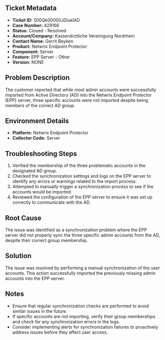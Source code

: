 ## Ticket Metadata
- **Ticket ID:** 500Qk00000JDiukIAD
- **Case Number:** 429166
- **Status:** Closed - Resolved
- **Account/Company:** Kassenärztliche Vereinigung Nordrhein
- **Contact Name:** Gerrit Beyken
- **Product:** Netwrix Endpoint Protector
- **Component:** Server
- **Feature:** EPP Server - Other
- **Version:** NONE

## Problem Description
The customer reported that while most admin accounts were successfully imported from Active Directory (AD) into the Netwrix Endpoint Protector (EPP) server, three specific accounts were not imported despite being members of the correct AD group.

## Environment Details
- **Platform:** Netwrix Endpoint Protector
- **Collector Code:** Server

## Troubleshooting Steps
1. Verified the membership of the three problematic accounts in the designated AD group.
2. Checked the synchronization settings and logs on the EPP server to identify any errors or warnings related to the import process.
3. Attempted to manually trigger a synchronization process to see if the accounts would be imported.
4. Reviewed the configuration of the EPP server to ensure it was set up correctly to communicate with the AD.

## Root Cause
The issue was identified as a synchronization problem where the EPP server did not properly sync the three specific admin accounts from the AD, despite their correct group membership.

## Solution
The issue was resolved by performing a manual synchronization of the user accounts. This action successfully imported the previously missing admin accounts into the EPP server.

## Notes
- Ensure that regular synchronization checks are performed to avoid similar issues in the future.
- If specific accounts are not importing, verify their group memberships and check for any synchronization errors in the logs.
- Consider implementing alerts for synchronization failures to proactively address issues before they affect user access.